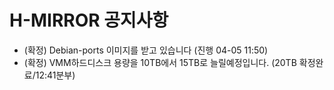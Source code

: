 # H-MIRROR 공지사항
- (확정) Debian-ports 이미지를 받고 있습니다 (진행 04-05 11:50)
- (확정) VMM하드디스크 용량을 10TB에서 15TB로 늘릴예정입니다. (20TB 확정완료/12:41분부)
